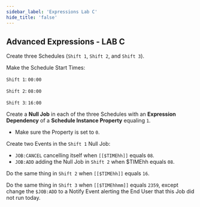 ```yaml
---
sidebar_label: 'Expressions Lab C'
hide_title: 'false'
---
```


<head>
  <meta name="robots" content="noindex, nofollow" />
</head>

## Advanced Expressions - LAB C

Create three Schedules (```Shift 1```, ```Shift 2```, and ```Shift 3```).  

Make the Schedule Start Times:

```Shift 1```: ```00:00```

```Shift 2```: ```08:00```

```Shift 3```: ```16:00```

Create a **Null Job** in each of the three Schedules with an **Expression Dependency** of a **Schedule Instance Property** equaling ```1```.   

* Make sure the Property is set to ```0```.

Create two Events in the ```Shift 1``` Null Job:  

* ```JOB:CANCEL``` cancelling itself when ```[[$TIMEhh]]``` equals ```08```.
* ```JOB:ADD``` adding the Null Job in ```Shift 2``` when $TIMEhh equals ```08```.

Do the same thing in ```Shift 2``` when ```[[$TIMEhh]]``` equals ```16```.

Do the same thing in ```Shift 3``` when ```[[$TIMEhhmm]]``` equals ```2359```, except change the ```$JOB:ADD``` to a Notify Event alerting the End User that this Job did not run today.
